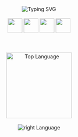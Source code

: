 
</samp>
</div>

<div align="center" width="100%">
  <img src="https://readme-typing-svg.demolab.com?font=Iosevka&color=f4cd7c&width=900&size=22&center=true&lines=I'm+from+Brazil;I'm+a+student+of+Software+engineering;I'm+also+a+Backend+Developer;Be+welcome!" alt="Typing SVG"/>
</div>
<div align="center" style="display: inline_block"><br>
  <a href="https://docs.oracle.com/en/java/"><img width="40" src="https://cdn.jsdelivr.net/gh/devicons/devicon@latest/icons/java/java-original.svg" /></a>
  <a href="https://docs.spring.io/spring-framework/reference/index.html"><img width="40" src="https://cdn.jsdelivr.net/gh/devicons/devicon@latest/icons/spring/spring-original.svg" /></a>
  <a href="https://learn.microsoft.com/en-us/dotnet/csharp/"><img width="40" src="https://cdn.jsdelivr.net/gh/devicons/devicon@latest/icons/csharp/csharp-original.svg" /></a>
  <a href="https://www.postgresql.org/docs/"><img width="40" src="https://cdn.jsdelivr.net/gh/devicons/devicon@latest/icons/postgresql/postgresql-original.svg" /></a>
</div>
<br>
 <br>
<br>
      
<div align="center">
 
  <img height=180 align="leftr" alt="Top Language" src="https://github-readme-stats.vercel.app/api/top-langs/?username=delsinx&layout=compact&font=Iosevka&langs_count=16&theme=ayu-mirage"/>
  <br>
  <br>
  <img align="center" alt="right Language" src="http://github-profile-summary-cards.vercel.app/api/cards/profile-details?username=delsinx&theme=ayu_mirage"/>
</div>
